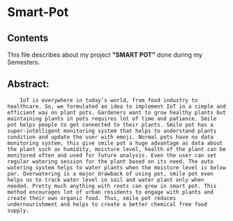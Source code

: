 # Smart-Pot
## Contents

  This file describes about my project **"SMART POT"** done during my Semesters. 
  
  ## Abstract:
        
        IoT is everywhere in today’s world, from food industry to healthcare. So, we formulated an idea to implement IoT in a simple and efficient way on plant pots. Gardeners want to grow healthy plants but maintaining plants in pots requires lot of time and patience. Smile pot helps people to get connected to their plants. Smile pot has a super-intelligent monitoring system that helps to understand plants condition and update the user with emoji. Normal pots have no data monitoring system, this give smile pot a huge advantage as data about the plant such as humidity, moisture level, health of the plant can be monitored often and used for future analysis. Even the user can set regular watering session for the plant based on its need. The auto watering system helps to water plants when the moisture level is below par. Overwatering is a major drawback of using pot, smile pot even helps us to track water level in soil and water plant only when needed. Pretty much anything with roots can grow in smart pot. This method encourages lot of urban residents to engage with plants and create their own organic food. Thus, smile pot reduces undernourishment and helps to create a better chemical free food supply.
